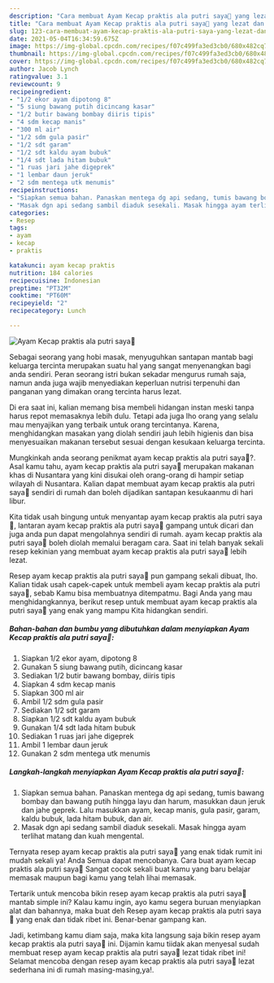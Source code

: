 ```yaml
---
description: "Cara membuat Ayam Kecap praktis ala putri saya💜 yang lezat dan Mudah Dibuat"
title: "Cara membuat Ayam Kecap praktis ala putri saya💜 yang lezat dan Mudah Dibuat"
slug: 123-cara-membuat-ayam-kecap-praktis-ala-putri-saya-yang-lezat-dan-mudah-dibuat
date: 2021-05-04T16:34:59.675Z
image: https://img-global.cpcdn.com/recipes/f07c499fa3ed3cb0/680x482cq70/ayam-kecap-praktis-ala-putri-saya💜-foto-resep-utama.jpg
thumbnail: https://img-global.cpcdn.com/recipes/f07c499fa3ed3cb0/680x482cq70/ayam-kecap-praktis-ala-putri-saya💜-foto-resep-utama.jpg
cover: https://img-global.cpcdn.com/recipes/f07c499fa3ed3cb0/680x482cq70/ayam-kecap-praktis-ala-putri-saya💜-foto-resep-utama.jpg
author: Jacob Lynch
ratingvalue: 3.1
reviewcount: 9
recipeingredient:
- "1/2 ekor ayam dipotong 8"
- "5 siung bawang putih dicincang kasar"
- "1/2 butir bawang bombay diiris tipis"
- "4 sdm kecap manis"
- "300 ml air"
- "1/2 sdm gula pasir"
- "1/2 sdt garam"
- "1/2 sdt kaldu ayam bubuk"
- "1/4 sdt lada hitam bubuk"
- "1 ruas jari jahe digeprek"
- "1 lembar daun jeruk"
- "2 sdm mentega utk menumis"
recipeinstructions:
- "Siapkan semua bahan. Panaskan mentega dg api sedang, tumis bawang bombay dan bawang putih hingga layu dan harum, masukkan daun jeruk dan jahe geprek. Lalu masukkan ayam, kecap manis, gula pasir, garam, kaldu bubuk, lada hitam bubuk, dan air."
- "Masak dgn api sedang sambil diaduk sesekali. Masak hingga ayam terlihat matang dan kuah mengental."
categories:
- Resep
tags:
- ayam
- kecap
- praktis

katakunci: ayam kecap praktis 
nutrition: 184 calories
recipecuisine: Indonesian
preptime: "PT32M"
cooktime: "PT60M"
recipeyield: "2"
recipecategory: Lunch

---
```



![Ayam Kecap praktis ala putri saya💜](https://img-global.cpcdn.com/recipes/f07c499fa3ed3cb0/680x482cq70/ayam-kecap-praktis-ala-putri-saya💜-foto-resep-utama.jpg)

Sebagai seorang yang hobi masak, menyuguhkan santapan mantab bagi keluarga tercinta merupakan suatu hal yang sangat menyenangkan bagi anda sendiri. Peran seorang istri bukan sekadar mengurus rumah saja, namun anda juga wajib menyediakan keperluan nutrisi terpenuhi dan panganan yang dimakan orang tercinta harus lezat.

Di era  saat ini, kalian memang bisa membeli hidangan instan meski tanpa harus repot memasaknya lebih dulu. Tetapi ada juga lho orang yang selalu mau menyajikan yang terbaik untuk orang tercintanya. Karena, menghidangkan masakan yang diolah sendiri jauh lebih higienis dan bisa menyesuaikan makanan tersebut sesuai dengan kesukaan keluarga tercinta. 



Mungkinkah anda seorang penikmat ayam kecap praktis ala putri saya💜?. Asal kamu tahu, ayam kecap praktis ala putri saya💜 merupakan makanan khas di Nusantara yang kini disukai oleh orang-orang di hampir setiap wilayah di Nusantara. Kalian dapat membuat ayam kecap praktis ala putri saya💜 sendiri di rumah dan boleh dijadikan santapan kesukaanmu di hari libur.

Kita tidak usah bingung untuk menyantap ayam kecap praktis ala putri saya💜, lantaran ayam kecap praktis ala putri saya💜 gampang untuk dicari dan juga anda pun dapat mengolahnya sendiri di rumah. ayam kecap praktis ala putri saya💜 boleh diolah memalui beragam cara. Saat ini telah banyak sekali resep kekinian yang membuat ayam kecap praktis ala putri saya💜 lebih lezat.

Resep ayam kecap praktis ala putri saya💜 pun gampang sekali dibuat, lho. Kalian tidak usah capek-capek untuk membeli ayam kecap praktis ala putri saya💜, sebab Kamu bisa membuatnya ditempatmu. Bagi Anda yang mau menghidangkannya, berikut resep untuk membuat ayam kecap praktis ala putri saya💜 yang enak yang mampu Kita hidangkan sendiri.

<!--inarticleads1-->

##### Bahan-bahan dan bumbu yang dibutuhkan dalam menyiapkan Ayam Kecap praktis ala putri saya💜:

1. Siapkan 1/2 ekor ayam, dipotong 8
1. Gunakan 5 siung bawang putih, dicincang kasar
1. Sediakan 1/2 butir bawang bombay, diiris tipis
1. Siapkan 4 sdm kecap manis
1. Siapkan 300 ml air
1. Ambil 1/2 sdm gula pasir
1. Sediakan 1/2 sdt garam
1. Siapkan 1/2 sdt kaldu ayam bubuk
1. Gunakan 1/4 sdt lada hitam bubuk
1. Sediakan 1 ruas jari jahe digeprek
1. Ambil 1 lembar daun jeruk
1. Gunakan 2 sdm mentega utk menumis




<!--inarticleads2-->

##### Langkah-langkah menyiapkan Ayam Kecap praktis ala putri saya💜:

1. Siapkan semua bahan. Panaskan mentega dg api sedang, tumis bawang bombay dan bawang putih hingga layu dan harum, masukkan daun jeruk dan jahe geprek. Lalu masukkan ayam, kecap manis, gula pasir, garam, kaldu bubuk, lada hitam bubuk, dan air.
1. Masak dgn api sedang sambil diaduk sesekali. Masak hingga ayam terlihat matang dan kuah mengental.




Ternyata resep ayam kecap praktis ala putri saya💜 yang enak tidak rumit ini mudah sekali ya! Anda Semua dapat mencobanya. Cara buat ayam kecap praktis ala putri saya💜 Sangat cocok sekali buat kamu yang baru belajar memasak maupun bagi kamu yang telah lihai memasak.

Tertarik untuk mencoba bikin resep ayam kecap praktis ala putri saya💜 mantab simple ini? Kalau kamu ingin, ayo kamu segera buruan menyiapkan alat dan bahannya, maka buat deh Resep ayam kecap praktis ala putri saya💜 yang enak dan tidak ribet ini. Benar-benar gampang kan. 

Jadi, ketimbang kamu diam saja, maka kita langsung saja bikin resep ayam kecap praktis ala putri saya💜 ini. Dijamin kamu tiidak akan menyesal sudah membuat resep ayam kecap praktis ala putri saya💜 lezat tidak ribet ini! Selamat mencoba dengan resep ayam kecap praktis ala putri saya💜 lezat sederhana ini di rumah masing-masing,ya!.

